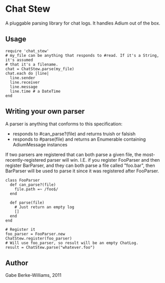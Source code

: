 # Chat Stew
A pluggable parsing library for chat logs. It handles Adium out of the box.

## Usage

    require 'chat_stew'
    # my_file can be anything that responds to #read. If it's a String, it's assumed
    # that it's a filename.
    chat = ChatStew.parse(my_file)
    chat.each do |line|
      line.sender
      line.receiver
      line.message
      line.time # a DateTime
    end

## Writing your own parser
A parser is anything that conforms to this specification:

* responds to #can_parse?(file) and returns truish or falsish
* responds to #parse(file) and returns an Enumerable containing AdiumMessage
  instances

If two parsers are registered that can both parse a given file, the
most-recently-registered parser will win. I.E. if you register FooParser and
then register BarParser, and they can both parse a file called "foo.bar", then
BarParser will be used to parse it since it was registered after FooParser.

    class FooParser
      def can_parse?(file)
        file.path =~ /foo$/
      end

      def parse(file)
        # Just return an empty log
        []
      end
    end

    # Register it
    foo_parser = FooParser.new
    ChatStew.register(foo_parser)
    # Will use foo_parser, so result will be an empty ChatLog.
    result = ChatStew.parse("whatever.foo")

## Author
Gabe Berke-Williams, 2011
